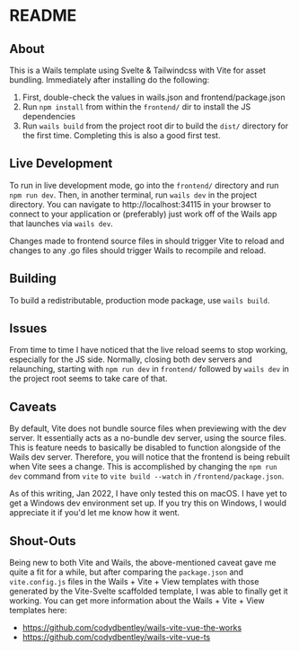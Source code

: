 # README

## About

This is a Wails template using Svelte & Tailwindcss with Vite for asset bundling. Immediately after installing do the following:
 1. First, double-check the values in wails.json and frontend/package.json
 2. Run `npm install` from within the `frontend/` dir to install the JS dependencies
 3. Run `wails build` from the project root dir to build the `dist/` directory for the first time. Completing this is also a good first test.


## Live Development

To run in live development mode, go into the `frontend/` directory and run `npm run dev`. 
Then, in another terminal, run `wails dev` in the project directory. 
You can navigate to http://localhost:34115 in your browser to connect to your application or (preferably) just work off of the Wails app that launches via `wails dev`.

Changes made to frontend source files in should trigger Vite to reload and changes to any .go files should trigger Wails to recompile and reload.

## Building

To build a redistributable, production mode package, use `wails build`.

## Issues

From time to time I have noticed that the live reload seems to stop working, especially for the JS side. 
Normally, closing both dev servers and relaunching, starting with `npm run dev` in `frontend/` 
followed by `wails dev` in the project root seems to take care of that.


## Caveats

By default, Vite does not bundle source files when previewing with the dev server. 
It essentially acts as a no-bundle dev server, using the source files. 
This is feature needs to basically be disabled to function alongside of the Wails dev server.
Therefore, you will notice that the frontend is being rebuilt when Vite sees a change.
This is accomplished by changing the `npm run dev` command from `vite` to `vite build --watch` in `/frontend/package.json`.

As of this writing, Jan 2022, I have only tested this on macOS. I have yet to get a Windows dev environment set up. 
If you try this on Windows, I would appreciate it if you'd let me know how it went.


## Shout-Outs

Being new to both Vite and Wails, the above-mentioned caveat gave me quite a fit for a while, 
but after comparing the `package.json` and `vite.config.js` files in the Wails + Vite + View templates with those 
generated by the Vite-Svelte scaffolded template, I was able to finally get it working. 
You can get more information about the Wails + Vite + View templates here:

 - https://github.com/codydbentley/wails-vite-vue-the-works
 - https://github.com/codydbentley/wails-vite-vue-ts